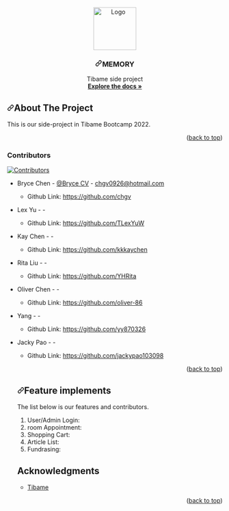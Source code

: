 <article class="markdown-body entry-content container-lg" itemprop="text"><p dir="auto"><a name="user-content-readme-top"></a></p>

<br>
<div align="center" dir="auto">
  <a href="https://github.com/SJ-Wu/Yokult-boot">
    <img src="https://github.com/chgv/Memory/blob/main/src/main/webapp/backend/assets/img/logo6.png" alt="Logo" width="100" height="100" style="max-width: 100%;">
  </a>
<h3 align="center" dir="auto"><a id="user-content-memory" class="anchor" aria-hidden="true" href="#memory"><svg class="octicon octicon-link" viewBox="0 0 16 16" version="1.1" width="16" height="16" aria-hidden="true"><path fill-rule="evenodd" d="M7.775 3.275a.75.75 0 001.06 1.06l1.25-1.25a2 2 0 112.83 2.83l-2.5 2.5a2 2 0 01-2.83 0 .75.75 0 00-1.06 1.06 3.5 3.5 0 004.95 0l2.5-2.5a3.5 3.5 0 00-4.95-4.95l-1.25 1.25zm-4.69 9.64a2 2 0 010-2.83l2.5-2.5a2 2 0 012.83 0 .75.75 0 001.06-1.06 3.5 3.5 0 00-4.95 0l-2.5 2.5a3.5 3.5 0 004.95 4.95l1.25-1.25a.75.75 0 00-1.06-1.06l-1.25 1.25a2 2 0 01-2.83 0z"></path></svg></a>MEMORY</h3>
  <p align="center" dir="auto">
    Tibame side project
    <br>
    <a href="https://github.com/chgv/Memory"><strong>Explore the docs »</strong></a>
    <br>
</div>

<h2 dir="auto"><a id="user-content-about-the-project" class="anchor" aria-hidden="true" href="#about-the-project"><svg class="octicon octicon-link" viewBox="0 0 16 16" version="1.1" width="16" height="16" aria-hidden="true"><path fill-rule="evenodd" d="M7.775 3.275a.75.75 0 001.06 1.06l1.25-1.25a2 2 0 112.83 2.83l-2.5 2.5a2 2 0 01-2.83 0 .75.75 0 00-1.06 1.06 3.5 3.5 0 004.95 0l2.5-2.5a3.5 3.5 0 00-4.95-4.95l-1.25 1.25zm-4.69 9.64a2 2 0 010-2.83l2.5-2.5a2 2 0 012.83 0 .75.75 0 001.06-1.06 3.5 3.5 0 00-4.95 0l-2.5 2.5a3.5 3.5 0 004.95 4.95l1.25-1.25a.75.75 0 00-1.06-1.06l-1.25 1.25a2 2 0 01-2.83 0z"></path></svg></a>About The Project</h2>
<p dir="auto">
This is our side-project in Tibame Bootcamp 2022. </p>

<p align="right" dir="auto">(<a href="#readme-top">back to top</a>)</p>
<h3 dir="auto"><a id="user-content-contributors" class="anchor" aria-hidden="true" href="#contributors"></a>Contributors</h3>
<p dir="auto"><a href="https://github.com/chgv/Memory/pulse/monthly"><img src="https://img.shields.io/badge/contributors-7-green" alt="Contributors" style="max-width: 100%;"></a></p>
<ul dir="auto">
<li>
<p dir="auto">Bryce Chen - <a href="https://www.canva.com/design/DAFMLFv1U-8/9MuJY9c89zdVO-ED-WLEcA/view?utm_content=DAFMLFv1U-8&utm_campaign=designshare&utm_medium=link&utm_source=publishsharelink" rel="nofollow">@Bryce CV</a> - <a href="mailto:chgv0926@hotmail.com">chgv0926@hotmail.com</a></p>
<ul dir="auto">
<li>Github Link: <a href="https://github.com/chgv/">https://github.com/chgv</a></li>
</ul>
</li>
<li>
<p dir="auto">Lex Yu - <a href="" rel="nofollow"></a> - <a href="mailto:"></a></p>
<ul dir="auto">
<li>Github Link: <a href="https://github.com/TLexYuW/">https://github.com/TLexYuW</a></li>
</ul>
</li>
<li>
<p dir="auto">Kay Chen - <a href="" rel="nofollow"></a> - <a href="mailto:"></a></p>
<ul dir="auto">
<li>Github Link: <a href="https://github.com/kkkaychen">https://github.com/kkkaychen</a></li>
</ul>
</li>
<li>
<p dir="auto">Rita Liu - <a href="" rel="nofollow"></a> - <a href="mailto:"></a></p>
<ul dir="auto">
<li>Github Link: <a href="https://github.com/YHRita/">https://github.com/YHRita</a></li>
</ul>
</li>
<li>
<p dir="auto">Oliver Chen - <a href="" rel="nofollow"></a> - <a href="mailto:"></a></p>
<ul dir="auto">
<li>Github Link: <a href="https://github.com/oliver-86/">https://github.com/oliver-86</a></li>
</ul>
</li>
<li>
<p dir="auto">Yang - <a href="" rel="nofollow"></a> - <a href="mailto:"></a></p>
<ul dir="auto">
<li>Github Link: <a href="https://github.com/yy870326/">https://github.com/yy870326</a></li>
</ul>
</li>
<li>
<p dir="auto">Jacky Pao - <a href="" rel="nofollow"></a> - <a href="mailto:"></a></p>
<ul dir="auto">
<li>Github Link: <a href="https://github.com/jackypao103098/">https://github.com/jackypao103098</a></li>
</ul>
</li>
<p align="right" dir="auto">(<a href="#readme-top">back to top</a>)</p>

<h2 dir="auto"><a id="user-content-feature-implements" class="anchor" aria-hidden="true" href="#feature-implements"><svg class="octicon octicon-link" viewBox="0 0 16 16" version="1.1" width="16" height="16" aria-hidden="true"><path fill-rule="evenodd" d="M7.775 3.275a.75.75 0 001.06 1.06l1.25-1.25a2 2 0 112.83 2.83l-2.5 2.5a2 2 0 01-2.83 0 .75.75 0 00-1.06 1.06 3.5 3.5 0 004.95 0l2.5-2.5a3.5 3.5 0 00-4.95-4.95l-1.25 1.25zm-4.69 9.64a2 2 0 010-2.83l2.5-2.5a2 2 0 012.83 0 .75.75 0 001.06-1.06 3.5 3.5 0 00-4.95 0l-2.5 2.5a3.5 3.5 0 004.95 4.95l1.25-1.25a.75.75 0 00-1.06-1.06l-1.25 1.25a2 2 0 01-2.83 0z"></path></svg></a>Feature implements</h2>
<p dir="auto">The list below is our features and contributors.</p>
<ol dir="auto">
<li>User/Admin Login: </li>
<li>room Appointment: </li>
<li>Shopping Cart: </li>
<li>Article List: </li>
<li>Fundrasing: </li>
</ol>


## Acknowledgments
<ul dir="auto">
<li><a href="https://www.tibame.com/" rel="nofollow">Tibame</a></li>
</ul>
<p align="right" dir="auto">(<a href="#readme-top">back to top</a>)</p>


</article>
